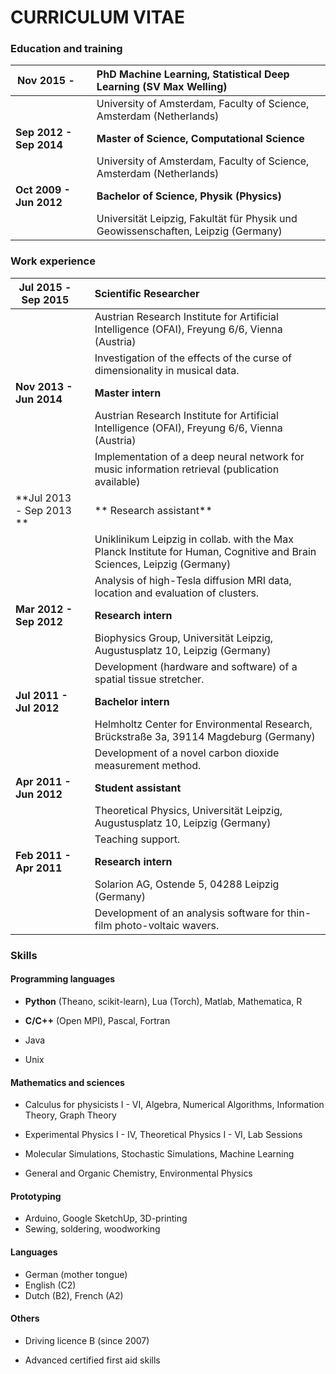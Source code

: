 # CURRICULUM VITAE

### Education and training
| Nov 2015 - 		|| PhD Machine Learning, Statistical Deep Learning (SV Max Welling) |
| -----------------------  |---  | :------------------ |
|  				|| University of Amsterdam, Faculty of Science, Amsterdam (Netherlands)|
| **Sep 2012 - Sep 2014**		|| **Master of Science, Computational Science** |
|  				|| University of Amsterdam, Faculty of Science, Amsterdam (Netherlands)|
| **Oct 2009 - Jun 2012** 	|| **Bachelor of Science, Physik (Physics)**  |
|  			        || Universität Leipzig, Fakultät für Physik und Geowissenschaften, Leipzig (Germany) |


### Work experience
| Jul 2015 - Sep 2015	|| Scientific Researcher  |
| ------------- |---	| :----------- |
|  			|| Austrian Research Institute for Artificial Intelligence (OFAI), Freyung 6/6,  Vienna (Austria) |
|			|| Investigation of the effects of the curse of dimensionality in musical data.|
| **Nov 2013 - Jun 2014**	|| **Master intern**  |
|  			|| Austrian Research Institute for Artificial Intelligence (OFAI), Freyung 6/6,  Vienna (Austria) |
|			|| Implementation of a deep neural network for music information retrieval (publication available)|
| **Jul 2013 - Sep 2013 **	|| ** Research assistant** |
|  			|| Uniklinikum Leipzig in collab. with the Max Planck Institute for Human, Cognitive and Brain Sciences, Leipzig (Germany) |
|			|| Analysis of high-Tesla diffusion MRI data, location and evaluation of clusters.|
| **Mar 2012 - Sep 2012**	|| **Research intern** |
|  			|| Biophysics Group, Universität Leipzig, Augustusplatz 10, Leipzig (Germany) |
|			|| Development (hardware and software) of a spatial tissue stretcher. |
| **Jul 2011 - Jul 2012**	|| **Bachelor intern**  |
|  			|| Helmholtz Center for Environmental Research, Brückstraße 3a, 39114 Magdeburg (Germany) |
|			|| Development of a novel carbon dioxide measurement method.|
| **Apr 2011 - Jun 2012** || **Student assistant**  |
|  			|| Theoretical Physics, Universität Leipzig, Augustusplatz 10, Leipzig (Germany) |
|			|| Teaching support.|
| **Feb 2011 - Apr 2011** || **Research intern**  |
|  			|| Solarion AG, Ostende 5, 04288 Leipzig (Germany) |
|			|| Development of an analysis software for thin-film photo-voltaic wavers.|



### Skills


#### Programming languages

* **Python** (Theano, scikit-learn), Lua (Torch),  Matlab, Mathematica, R

* **C/C++** (Open MPI), Pascal, Fortran 

* Java

* Unix

#### Mathematics  and sciences

* Calculus for physicists I - VI, Algebra, Numerical Algorithms, Information Theory, Graph Theory

* Experimental Physics I - IV, Theoretical Physics I - VI, Lab Sessions 

* Molecular Simulations, Stochastic Simulations, Machine Learning

* General and Organic Chemistry, Environmental Physics

#### Prototyping

* Arduino, Google SketchUp, 3D-printing
* Sewing, soldering, woodworking

#### Languages

* German (mother tongue)
* English (C2) 
* Dutch (B2), French (A2)

#### Others

* Driving licence B (since 2007)

* Advanced certified first aid skills


